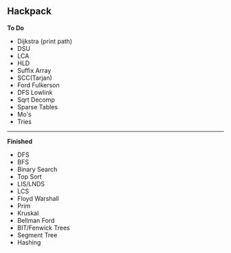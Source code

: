 ## Hackpack

**To Do**
- Dijkstra (print path)
- DSU
- LCA
- HLD
- Suffix Array
- SCC(Tarjan)
- Ford Fulkerson
- DFS Lowlink
- Sqrt Decomp
- Sparse Tables
- Mo's
- Tries

---

**Finished**
- DFS
- BFS
- Binary Search
- Top Sort
- LIS/LNDS
- LCS
- Floyd Warshall
- Prim
- Kruskal
- Bellman Ford
- BIT/Fenwick Trees
- Segment Tree
- Hashing
